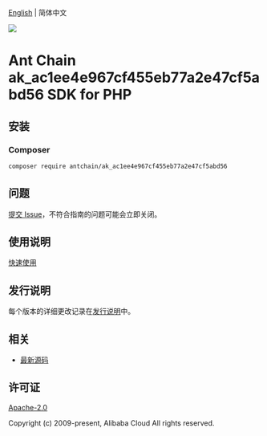 [English](README.md) | 简体中文

![](https://aliyunsdk-pages.alicdn.com/icons/AlibabaCloud.svg)

# Ant Chain ak_ac1ee4e967cf455eb77a2e47cf5abd56 SDK for PHP

## 安装

### Composer

```bash
composer require antchain/ak_ac1ee4e967cf455eb77a2e47cf5abd56
```

## 问题

[提交 Issue](https://github.com/alipay/antchain-openapi-prod-sdk/issues/new)，不符合指南的问题可能会立即关闭。

## 使用说明

[快速使用](https://github.com/alipay/antchain-openapi-prod-sdk)

## 发行说明

每个版本的详细更改记录在[发行说明](./ChangeLog.txt)中。

## 相关

* [最新源码](https://github.com/antchain-openapi-sdk-php)

## 许可证

[Apache-2.0](http://www.apache.org/licenses/LICENSE-2.0)

Copyright (c) 2009-present, Alibaba Cloud All rights reserved.
